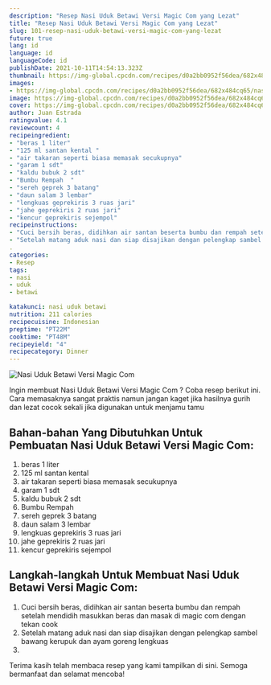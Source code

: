 ```yaml
---
description: "Resep Nasi Uduk Betawi Versi Magic Com yang Lezat"
title: "Resep Nasi Uduk Betawi Versi Magic Com yang Lezat"
slug: 101-resep-nasi-uduk-betawi-versi-magic-com-yang-lezat
future: true
lang: id
language: id
languageCode: id
publishDate: 2021-10-11T14:54:13.323Z 
thumbnail: https://img-global.cpcdn.com/recipes/d0a2bb0952f56dea/682x484cq65/nasi-uduk-betawi-versi-magic-com-foto-resep-utama.png
images:
- https://img-global.cpcdn.com/recipes/d0a2bb0952f56dea/682x484cq65/nasi-uduk-betawi-versi-magic-com-foto-resep-utama.png
image: https://img-global.cpcdn.com/recipes/d0a2bb0952f56dea/682x484cq65/nasi-uduk-betawi-versi-magic-com-foto-resep-utama.png
cover: https://img-global.cpcdn.com/recipes/d0a2bb0952f56dea/682x484cq65/nasi-uduk-betawi-versi-magic-com-foto-resep-utama.png
author: Juan Estrada
ratingvalue: 4.1
reviewcount: 4
recipeingredient:
- "beras 1 liter"
- "125 ml santan kental "
- "air takaran seperti biasa memasak secukupnya"
- "garam 1 sdt"
- "kaldu bubuk 2 sdt"
- "Bumbu Rempah  "
- "sereh geprek 3 batang"
- "daun salam 3 lembar"
- "lengkuas geprekiris 3 ruas jari"
- "jahe geprekiris 2 ruas jari"
- "kencur geprekiris sejempol"
recipeinstructions:
- "Cuci bersih beras, didihkan air santan beserta bumbu dan rempah setelah mendidih masukkan beras dan masak di magic com dengan tekan cook"
- "Setelah matang aduk nasi dan siap disajikan dengan pelengkap sambel bawang kerupuk dan ayam goreng lengkuas"
. 
categories:
- Resep
tags:
- nasi
- uduk
- betawi

katakunci: nasi uduk betawi 
nutrition: 211 calories
recipecuisine: Indonesian
preptime: "PT22M"
cooktime: "PT48M"
recipeyield: "4"
recipecategory: Dinner
---
```



![Nasi Uduk Betawi Versi Magic Com](https://img-global.cpcdn.com/recipes/d0a2bb0952f56dea/682x484cq65/nasi-uduk-betawi-versi-magic-com-foto-resep-utama.png)

Ingin membuat Nasi Uduk Betawi Versi Magic Com ? Coba resep berikut ini. Cara memasaknya sangat praktis namun jangan kaget jika hasilnya gurih dan lezat cocok sekali jika digunakan untuk menjamu tamu

<!--inarticleads1-->

## Bahan-bahan Yang Dibutuhkan Untuk Pembuatan Nasi Uduk Betawi Versi Magic Com:

1. beras 1 liter
1. 125 ml santan kental 
1. air takaran seperti biasa memasak secukupnya
1. garam 1 sdt
1. kaldu bubuk 2 sdt
1. Bumbu Rempah  
1. sereh geprek 3 batang
1. daun salam 3 lembar
1. lengkuas geprekiris 3 ruas jari
1. jahe geprekiris 2 ruas jari
1. kencur geprekiris sejempol



<!--inarticleads2-->

## Langkah-langkah Untuk Membuat Nasi Uduk Betawi Versi Magic Com:

1. Cuci bersih beras, didihkan air santan beserta bumbu dan rempah setelah mendidih masukkan beras dan masak di magic com dengan tekan cook
1. Setelah matang aduk nasi dan siap disajikan dengan pelengkap sambel bawang kerupuk dan ayam goreng lengkuas
1. 




Terima kasih telah membaca resep yang kami tampilkan di sini. Semoga bermanfaat dan selamat mencoba!
